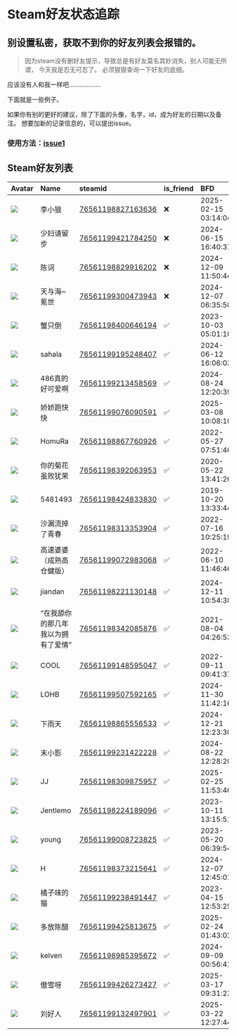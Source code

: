 # Steam好友状态追踪
## 别设置私密，获取不到你的好友列表会报错的。

> 因为steam没有删好友提示，导致总是有好友莫名其妙消失，别人可能无所谓，
> 今天我是忍无可忍了。 必须狠狠查询一下好友的底细。

应该没有人和我一样吧………………

下面就是一些例子。

如果你有别的更好的建议，除了下面的头像，名字，id，成为好友的日期以及备注。 想要加新的记录信息的，可以提出issue。

### 使用方法：[issue1](https://github.com/systemannounce/SteamFriends/issues/1)


## Steam好友列表
| Avatar                                                                            | Name                | steamid                                                                     | is_friend   | BFD                 | removed_time        | Remark   |
|:----------------------------------------------------------------------------------|:--------------------|:----------------------------------------------------------------------------|:------------|:--------------------|:--------------------|:---------|
| ![](https://avatars.steamstatic.com/205d40ba481ef4a69ef0bad0706507d4abc07612.jpg) | 李小狼                 | [76561198827163636](https://steamcommunity.com/profiles/76561198827163636/) | ❌           | 2025-02-15 03:14:04 | 2025-03-20 09:19:16 |          |
| ![](https://avatars.steamstatic.com/53f0b9266bb33fead29956dff728d94c6dc62247.jpg) | 少妇请留步               | [76561199421784250](https://steamcommunity.com/profiles/76561199421784250/) | ❌           | 2024-06-15 16:40:37 | 2025-02-07 09:15:15 |          |
| ![](https://avatars.steamstatic.com/f2eca8d585fdc2d0d5e7abd8c22437506a89642c.jpg) | 陈词                  | [76561198829916202](https://steamcommunity.com/profiles/76561198829916202/) | ❌           | 2024-12-09 11:50:44 | 2025-01-06 09:19:04 |          |
| ![](https://avatars.steamstatic.com/148ff422f2245ab66abfeabf3f7506861d6b703b.jpg) | 天与海~氪世              | [76561199300473943](https://steamcommunity.com/profiles/76561199300473943/) | ❌           | 2024-12-07 06:35:50 | 2024-12-14 12:05:08 |          |
| ![](https://avatars.steamstatic.com/6379f53a42e4c28828715ed28c1355257dfb2f85.jpg) | 蟹只倒                 | [76561198400646194](https://steamcommunity.com/profiles/76561198400646194/) | ✅           | 2023-10-03 05:01:10 |                     |          |
| ![](https://avatars.steamstatic.com/fc5d8974fd3b0cd4519d382edd70e89172d6da5b.jpg) | sahala              | [76561199195248407](https://steamcommunity.com/profiles/76561199195248407/) | ✅           | 2024-06-12 16:06:03 |                     |          |
| ![](https://avatars.steamstatic.com/0cec35fa92f149bab73b20cf61eee79cfb5011e1.jpg) | 486真的好可爱啊           | [76561199213458569](https://steamcommunity.com/profiles/76561199213458569/) | ✅           | 2024-08-24 12:20:39 |                     |          |
| ![](https://avatars.steamstatic.com/dc0b8eb6e3277bd48eab415cea9e3c8acbc2f852.jpg) | 娇娇跑快快               | [76561199076090591](https://steamcommunity.com/profiles/76561199076090591/) | ✅           | 2025-03-08 10:08:10 |                     |          |
| ![](https://avatars.steamstatic.com/6bfb390fe392759982959a426c848bb9048b71bd.jpg) | HomuRa              | [76561198867760926](https://steamcommunity.com/profiles/76561198867760926/) | ✅           | 2022-05-27 07:51:46 |                     |          |
| ![](https://avatars.steamstatic.com/f01e65ca4617790a765b4f16ef517473494bcfb8.jpg) | 你的菊花虽败犹荣            | [76561198392063953](https://steamcommunity.com/profiles/76561198392063953/) | ✅           | 2020-05-22 13:41:26 |                     |          |
| ![](https://avatars.steamstatic.com/1e37b8db85151598849ff8ee06d54c572c9fa088.jpg) | 5481493             | [76561198424833830](https://steamcommunity.com/profiles/76561198424833830/) | ✅           | 2019-10-20 13:33:44 |                     |          |
| ![](https://avatars.steamstatic.com/76c2c57990ae1af551df7337b66debf3946cccbc.jpg) | 沙漏流掉了青春             | [76561198313353904](https://steamcommunity.com/profiles/76561198313353904/) | ✅           | 2022-07-16 10:25:19 |                     |          |
| ![](https://avatars.steamstatic.com/b1894d672324bfcf25f1505d8a143b2c894fdd95.jpg) | 高速婆婆（成熟高仓健版）        | [76561199072983068](https://steamcommunity.com/profiles/76561199072983068/) | ✅           | 2022-06-10 11:46:46 |                     |          |
| ![](https://avatars.steamstatic.com/a41301d4b9e1d39dda8f88f1c057b74f846482c7.jpg) | jiandan             | [76561198221130148](https://steamcommunity.com/profiles/76561198221130148/) | ✅           | 2024-12-11 10:54:38 |                     |          |
| ![](https://avatars.steamstatic.com/22f4c7f858a9efdb050261dbe679075c57566a0d.jpg) | “在我舔你的那几年 我以为拥有了爱情” | [76561198342085876](https://steamcommunity.com/profiles/76561198342085876/) | ✅           | 2021-08-04 04:26:53 |                     |          |
| ![](https://avatars.steamstatic.com/e12364c4ae2c2193b160179eb8ca473e8044bb0d.jpg) | COOL                | [76561199148595047](https://steamcommunity.com/profiles/76561199148595047/) | ✅           | 2022-09-11 09:41:37 |                     |          |
| ![](https://avatars.steamstatic.com/bd9e1a23e5d73241c87132abdab72c28a4036923.jpg) | LOHB                | [76561199507592165](https://steamcommunity.com/profiles/76561199507592165/) | ✅           | 2024-11-30 11:42:16 |                     |          |
| ![](https://avatars.steamstatic.com/752eb38c3b0bc6f74708ec2c3d44d00bda41edde.jpg) | 下雨天                 | [76561198865556533](https://steamcommunity.com/profiles/76561198865556533/) | ✅           | 2024-12-21 12:23:30 |                     |          |
| ![](https://avatars.steamstatic.com/00393605aa60184a64cc94ab11c43a1f905619eb.jpg) | 末小影                 | [76561199231422228](https://steamcommunity.com/profiles/76561199231422228/) | ✅           | 2024-08-22 12:28:20 |                     |          |
| ![](https://avatars.steamstatic.com/f4f2fc58620a769dfcc51defda89ed5cb8fa7d75.jpg) | JJ                  | [76561198309875957](https://steamcommunity.com/profiles/76561198309875957/) | ✅           | 2025-02-25 11:53:46 |                     |          |
| ![](https://avatars.steamstatic.com/8a81cfa4ce560771466430489b7895627f3cf095.jpg) | Jentlemo            | [76561198224189096](https://steamcommunity.com/profiles/76561198224189096/) | ✅           | 2023-10-11 13:15:51 |                     |          |
| ![](https://avatars.steamstatic.com/5ef3c41c5b85d1140900d2718ec53cacfe0f63f9.jpg) | young               | [76561199008723825](https://steamcommunity.com/profiles/76561199008723825/) | ✅           | 2023-05-20 06:39:54 |                     |          |
| ![](https://avatars.steamstatic.com/19c1d28a635d361cb798593e806d01261dcebfd1.jpg) | H                   | [76561198373215641](https://steamcommunity.com/profiles/76561198373215641/) | ✅           | 2024-12-07 12:45:01 |                     |          |
| ![](https://avatars.steamstatic.com/298bfd3d9c838baf8a47c8c4e2f7329013a4937d.jpg) | 橘子味的猫               | [76561199238491447](https://steamcommunity.com/profiles/76561199238491447/) | ✅           | 2023-04-15 12:53:25 |                     |          |
| ![](https://avatars.steamstatic.com/fef49e7fa7e1997310d705b2a6158ff8dc1cdfeb.jpg) | 多放陈醋                | [76561199425813675](https://steamcommunity.com/profiles/76561199425813675/) | ✅           | 2025-02-24 01:43:02 |                     |          |
| ![](https://avatars.steamstatic.com/fc5d8974fd3b0cd4519d382edd70e89172d6da5b.jpg) | kelven              | [76561198985395672](https://steamcommunity.com/profiles/76561198985395672/) | ✅           | 2024-09-09 00:56:41 |                     |          |
| ![](https://avatars.steamstatic.com/b903981420cdcc4eb7f46b8b93902703ce4ae557.jpg) | 傲雪呀                 | [76561199426273427](https://steamcommunity.com/profiles/76561199426273427/) | ✅           | 2025-03-17 09:31:23 |                     |          |
| ![](https://avatars.steamstatic.com/fef49e7fa7e1997310d705b2a6158ff8dc1cdfeb.jpg) | 刘好人                 | [76561199132497901](https://steamcommunity.com/profiles/76561199132497901/) | ✅           | 2025-03-22 12:27:44 |                     |          |